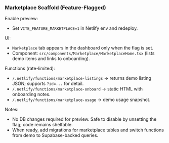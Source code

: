 ### Marketplace Scaffold (Feature-Flagged)

Enable preview:
- Set `VITE_FEATURE_MARKETPLACE=1` in Netlify env and redeploy.

UI:
- `Marketplace` tab appears in the dashboard only when the flag is set.
- Component: `src/components/Marketplace/MarketplaceHome.tsx` (lists demo items and links to onboarding).

Functions (rate-limited):
- `/.netlify/functions/marketplace-listings` → returns demo listing JSON; supports `?id=...` for detail.
- `/.netlify/functions/marketplace-onboard` → static HTML with onboarding notes.
- `/.netlify/functions/marketplace-usage` → demo usage snapshot.

Notes:
- No DB changes required for preview. Safe to disable by unsetting the flag; code remains shelfable.
- When ready, add migrations for marketplace tables and switch functions from demo to Supabase-backed queries.


